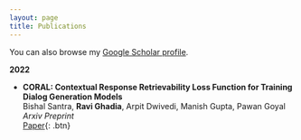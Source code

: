```yaml
---
layout: page
title: Publications
---
```

You can also browse my <a href="https://scholar.google.co.in/citations?hl=en&user=PWJstCUAAAAJ" target="_blank">Google Scholar profile</a>.
<br />

**2022**

- **CORAL: Contextual Response Retrievability Loss Function for Training Dialog Generation Models**  
  Bishal Santra, **Ravi Ghadia**, Arpit Dwivedi, Manish Gupta, Pawan Goyal  
  *Arxiv Preprint*  
  [Paper](https://arxiv.org/abs/2204.02306){: .btn} 

<br />


